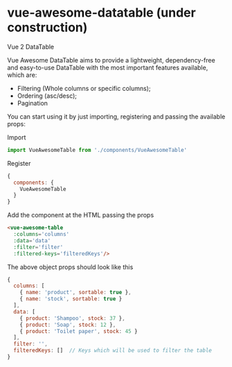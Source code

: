 # vue-awesome-datatable (under construction)
Vue 2 DataTable

Vue Awesome DataTable aims to provide a lightweight, dependency-free and easy-to-use DataTable with the most important features available, which are:

* Filtering (Whole columns or specific columns);
* Ordering (asc/desc);
* Pagination

You can start using it by just importing, registering and passing the available props:

Import

```javascript
import VueAwesomeTable from './components/VueAwesomeTable'
```
Register

```javascript
{
  components: {
    VueAwesomeTable
  }
}
```

Add the component at the HTML passing the props

```html
<vue-awesome-table 
  :columns='columns'
  :data='data'
  :filter='filter'
  :filtered-keys='filteredKeys'/>
```

The above object props should look like this

```javascript
{
  columns: [
    { name: 'product', sortable: true },
    { name: 'stock', sortable: true }
  ],
  data: [
    { product: 'Shampoo', stock: 37 },
    { product: 'Soap', stock: 12 },
    { product: 'Toilet paper', stock: 45 }
  ],
  filter: '',
  filteredKeys: []  // Keys which will be used to filter the table
}
```
